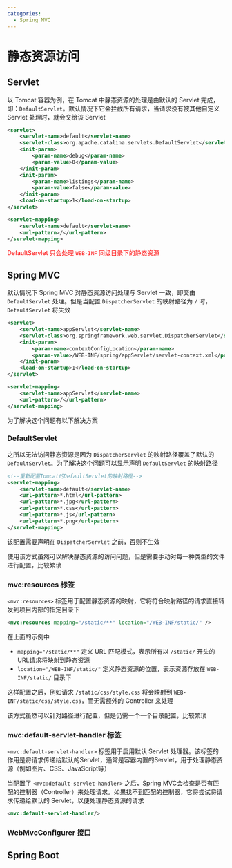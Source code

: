 ```yaml
---
categories:
  - Spring MVC
---
```

# 静态资源访问

## Servlet

以 Tomcat 容器为例，在 Tomcat 中静态资源的处理是由默认的 Servlet 完成，即：`DefaultServlet`。默认情况下它会拦截所有请求，当请求没有被其他自定义 Servlet 处理时，就会交给该 Servlet

```xml
<servlet>
    <servlet-name>default</servlet-name>
    <servlet-class>org.apache.catalina.servlets.DefaultServlet</servlet-class>
    <init-param>
        <param-name>debug</param-name>
        <param-value>0</param-value>
    </init-param>
    <init-param>
        <param-name>listings</param-name>
        <param-value>false</param-value>
    </init-param>
    <load-on-startup>1</load-on-startup>
</servlet>

<servlet-mapping>
    <servlet-name>default</servlet-name>
    <url-pattern>/</url-pattern>
</servlet-mapping>
```

<font color=red>DefaultServlet 只会处理 `WEB-INF` 同级目录下的静态资源</font>

## Spring MVC

默认情况下 Spring MVC 对静态资源访问处理与 Servlet 一致，即交由 `DefaultServlet` 处理。但是当配置 `DispatcherServlet` 的映射路径为 `/` 时，`DefaultServlet` 将失效

```xml
<servlet>
    <servlet-name>appServlet</servlet-name>
    <servlet-class>org.springframework.web.servlet.DispatcherServlet</servlet-class>
    <init-param>
        <param-name>contextConfigLocation</param-name>
        <param-value>/WEB-INF/spring/appServlet/servlet-context.xml</param-value>
    </init-param>
    <load-on-startup>1</load-on-startup>
</servlet>

<servlet-mapping>
    <servlet-name>appServlet</servlet-name>
    <url-pattern>/</url-pattern>
</servlet-mapping>
```

为了解决这个问题有以下解决方案

### DefaultServlet

之所以无法访问静态资源是因为 `DispatcherServlet` 的映射路径覆盖了默认的 `DefaultServlet`。为了解决这个问题可以显示声明 `DefaultServlet` 的映射路径

```xml
<!--重新配置Tomcat的DefaultServlet的映射路径-->
<servlet-mapping>
    <servlet-name>default</servlet-name>
    <url-pattern>*.html</url-pattern>
    <url-pattern>*.jpg</url-pattern>
    <url-pattern>*.css</url-pattern>
    <url-pattern>*.js</url-pattern>
    <url-pattern>*.png</url-pattern>
</servlet-mapping>
```

该配置需要声明在 `DispatcherServlet` 之前，否则不生效

使用该方式虽然可以解决静态资源的访问问题，但是需要手动对每一种类型的文件进行配置，比较繁琐


### mvc:resources 标签

`<mvc:resources>` 标签用于配置静态资源的映射，它将符合映射路径的请求直接转发到项目内部的指定目录下

```xml
<mvc:resources mapping="/static/**" location="/WEB-INF/static/" />
```

在上面的示例中

- `mapping="/static/**"` 定义 URL 匹配模式，表示所有以 `/static/` 开头的URL请求将映射到静态资源
- `location="/WEB-INF/static/"` 定义静态资源的位置，表示资源存放在 `WEB-INF/static/` 目录下

这样配置之后，例如请求 `/static/css/style.css` 将会映射到 `WEB-INF/static/css/style.css`，而无需额外的 Controller 来处理

该方式虽然可以针对路径进行配置，但是仍需一个一个目录配置，比较繁琐

### mvc:default-servlet-handler 标签

`<mvc:default-servlet-handler>` 标签用于启用默认 Servlet 处理器。该标签的作用是将请求传递给默认的Servlet，通常是容器内置的Servlet，用于处理静态资源（例如图片、CSS、JavaScript等）

当配置了 `<mvc:default-servlet-handler>` 之后，Spring MVC会检查是否有匹配的控制器（Controller）来处理请求。如果找不到匹配的控制器，它将尝试将请求传递给默认的 Servlet，以便处理静态资源的请求

```xml
<mvc:default-servlet-handler/>
```

### WebMvcConfigurer 接口

## Spring Boot
